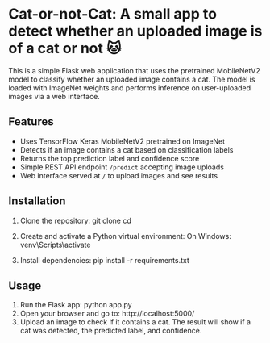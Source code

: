 # Cat-or-not-Cat: A small app to detect whether an uploaded image is of a cat or not 🐱
This is a simple Flask web application that uses the pretrained MobileNetV2 model to classify whether an uploaded image contains a cat. The model is loaded with ImageNet weights and performs inference on user-uploaded images via a web interface.

## Features

- Uses TensorFlow Keras MobileNetV2 pretrained on ImageNet
- Detects if an image contains a cat based on classification labels
- Returns the top prediction label and confidence score
- Simple REST API endpoint `/predict` accepting image uploads
- Web interface served at `/` to upload images and see results

## Installation

1. Clone the repository:
   git clone <repository-url>
   cd <repository-folder>

2. Create and activate a Python virtual environment:
   On Windows: venv\Scripts\activate

3. Install dependencies:
  pip install -r requirements.txt

## Usage

1. Run the Flask app: python app.py
2. Open your browser and go to: http://localhost:5000/
3. Upload an image to check if it contains a cat. The result will show if a cat was detected, the predicted label, and confidence.








